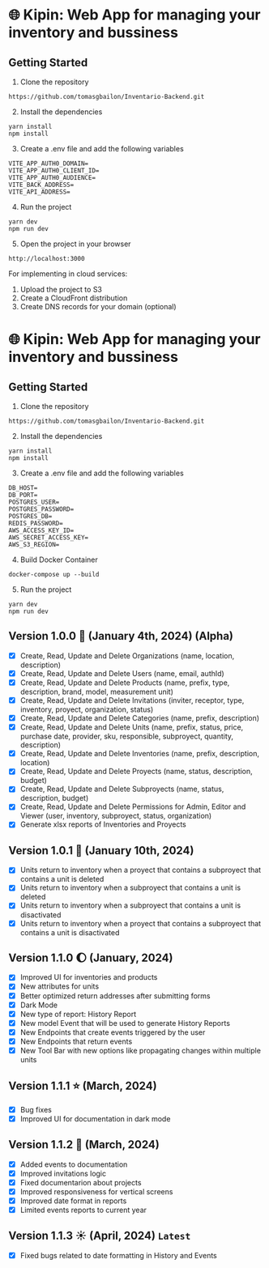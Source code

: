 # :globe_with_meridians: Kipin: Web App for managing your inventory and bussiness

## Getting Started
1. Clone the repository
```
https://github.com/tomasgbailon/Inventario-Backend.git
```
2. Install the dependencies
```
yarn install
npm install
```
3. Create a .env file and add the following variables
```
VITE_APP_AUTH0_DOMAIN=
VITE_APP_AUTH0_CLIENT_ID=
VITE_APP_AUTH0_AUDIENCE=
VITE_BACK_ADDRESS=
VITE_API_ADDRESS=
```
4. Run the project
```
yarn dev
npm run dev
```
5. Open the project in your browser
```
http://localhost:3000
```
For implementing in cloud services:
1. Upload the project to S3
2. Create a CloudFront distribution
3. Create DNS records for your domain (optional)

# :globe_with_meridians: Kipin: Web App for managing your inventory and bussiness

## Getting Started
1. Clone the repository
```
https://github.com/tomasgbailon/Inventario-Backend.git
```
2. Install the dependencies
```
yarn install
npm install
```
3. Create a .env file and add the following variables
```
DB_HOST=
DB_PORT=
POSTGRES_USER=
POSTGRES_PASSWORD=
POSTGRES_DB=
REDIS_PASSWORD=
AWS_ACCESS_KEY_ID=
AWS_SECRET_ACCESS_KEY=
AWS_S3_REGION=
```
4. Build Docker Container
```
docker-compose up --build
```
5. Run the project
```
yarn dev
npm run dev
```
## Version 1.0.0 :robot: (January 4th, 2024) (Alpha)
- [x] Create, Read, Update and Delete Organizations (name, location, description)
- [x] Create, Read, Update and Delete Users (name, email, authId)
- [x] Create, Read, Update and Delete Products (name, prefix, type, description, brand, model, measurement unit)
- [x] Create, Read, Update and Delete Invitations (inviter, receptor, type, inventory, proyect, organization, status)
- [x] Create, Read, Update and Delete Categories (name, prefix, description)
- [x] Create, Read, Update and Delete Units (name, prefix, status, price, purchase date, provider, sku, responsible, subproyect, quantity, description)
- [x] Create, Read, Update and Delete Inventories (name, prefix, description, location)
- [x] Create, Read, Update and Delete Proyects (name, status, description, budget)
- [x] Create, Read, Update and Delete Subproyects (name, status, description, budget)
- [x] Create, Read, Update and Delete Permissions for Admin, Editor and Viewer (user, inventory, subproyect, status, organization)
- [x] Generate xlsx reports of Inventories and Proyects

## Version 1.0.1 :robot: (January 10th, 2024)
- [x] Units return to inventory when a proyect that contains a subproyect that contains a unit is deleted
- [x] Units return to inventory when a subproyect that contains a unit is deleted
- [x] Units return to inventory when a subproyect that contains a unit is disactivated
- [x] Units return to inventory when a proyect that contains a subproyect that contains a unit is disactivated

## Version 1.1.0 :moon: (January, 2024)
- [x] Improved UI for inventories and products
- [x] New attributes for units
- [x] Better optimized return addresses after submitting forms
- [x] Dark Mode
- [x] New type of report: History Report
- [x] New model Event that will be used to generate History Reports
- [x] New Endpoints that create events triggered by the user
- [x] New Endpoints that return events
- [x] New Tool Bar with new options like propagating changes within multiple units

## Version 1.1.1 :star: (March, 2024)
- [x] Bug fixes
- [x] Improved UI for documentation in dark mode

## Version 1.1.2 🚀 (March, 2024) 
- [x] Added events to documentation
- [x] Improved invitations logic
- [x] Fixed documentarion about projects
- [x] Improved responsiveness for vertical screens
- [x] Improved date format in reports
- [x] Limited events reports to current year

## Version 1.1.3 ☀️ (April, 2024) ```Latest```
- [x] Fixed bugs related to date formatting in History and Events


